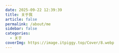 ```yaml
---
date: 2025-09-22 12:39:39
title: 关于我
article: false
permalink: /about/me
sidebar: false
categories:
  - 关于
coverImg: https://image.itpiggy.top/Cover/8.webp
---
```


<ClientOnly>
  <About />
</ClientOnly>
